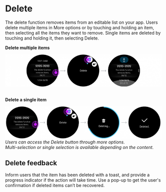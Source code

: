 # Delete



The delete function removes items from an editable list on your app. Users delete multiple items in More options or by touching and holding an item, then selecting all the items they want to remove. Single items are deleted by touching and holding it, then selecting Delete.

**Delete multiple items**

![](media/pattern_9.3_1-850x174.png)
 

**Delete a single item**

![](media/pattern_9.3_2-850x174.png)  
*Users can access the Delete button through more options.  
Multi-selection or single selection is available depending on the content.*

## Delete feedback

Inform users that the item has been deleted with a toast, and provide a progress indicator if the action will take time. Use a pop-up to get the user's confirmation if deleted items can’t be recovered.
